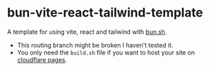 # bun-vite-react-tailwind-template
A template for using vite, react and tailwind with [bun.sh](bun.sh). 
 - This routing branch might be broken I haven't tested it.
 - You only need the ```build.sh``` file if you want to host your site on [cloudflare pages](https://pages.cloudflare.com/).
